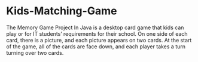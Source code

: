 # Kids-Matching-Game
 The Memory Game Project In Java is a desktop card game that kids can play or for IT students’ requirements for their school. On one side of each card, there is a picture, and each picture appears on two cards. At the start of the game, all of the cards are face down, and each player takes a turn turning over two cards.
